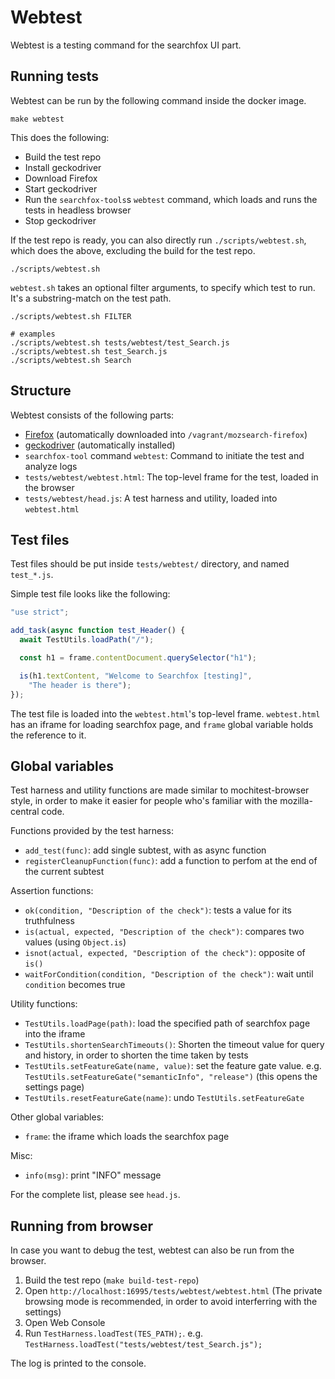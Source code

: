# Webtest

Webtest is a testing command for the searchfox UI part.

## Running tests

Webtest can be run by the following command inside the docker image.

```
make webtest
```

This does the following:
  * Build the test repo
  * Install geckodriver
  * Download Firefox
  * Start geckodriver
  * Run the `searchfox-tools`s `webtest` command, which loads and runs the tests in headless browser
  * Stop geckodriver

If the test repo is ready, you can also directly run `./scripts/webtest.sh`, which does the above, excluding the build for the test repo.

```
./scripts/webtest.sh
```

`webtest.sh` takes an optional filter arguments, to specify which test to run.
It's a substring-match on the test path.

```
./scripts/webtest.sh FILTER

# examples
./scripts/webtest.sh tests/webtest/test_Search.js
./scripts/webtest.sh test_Search.js
./scripts/webtest.sh Search
```

## Structure

Webtest consists of the following parts:
  * [Firefox](https://www.mozilla.org/en-US/firefox/) (automatically downloaded into `/vagrant/mozsearch-firefox`)
  * [geckodriver](https://github.com/mozilla/geckodriver) (automatically installed)
  * `searchfox-tool` command `webtest`: Command to initiate the test and analyze logs
  * `tests/webtest/webtest.html`: The top-level frame for the test, loaded in the browser
  * `tests/webtest/head.js`: A test harness and utility, loaded into `webtest.html`

## Test files

Test files should be put inside `tests/webtest/` directory, and named `test_*.js`.

Simple test file looks like the following:

```js
"use strict";

add_task(async function test_Header() {
  await TestUtils.loadPath("/");

  const h1 = frame.contentDocument.querySelector("h1");

  is(h1.textContent, "Welcome to Searchfox [testing]",
    "The header is there");
});
```

The test file is loaded into the `webtest.html`'s top-level frame.
`webtest.html` has an iframe for loading searchfox page, and `frame` global variable
holds the reference to it.

## Global variables

Test harness and utility functions are made similar to mochitest-browser style,
in order to make it easier for people who's familiar with the mozilla-central code.

Functions provided by the test harness:

  * `add_test(func)`: add single subtest, with as async function
  * `registerCleanupFunction(func)`: add a function to perfom at the end of the current subtest

Assertion functions:

  * `ok(condition, "Description of the check")`: tests a value for its truthfulness
  * `is(actual, expected, "Description of the check")`:  compares two values (using `Object.is`)
  * `isnot(actual, expected, "Description of the check")`: opposite of `is()`
  * `waitForCondition(condition, "Description of the check")`: wait until `condition` becomes true

Utility functions:

  * `TestUtils.loadPage(path)`: load the specified path of searchfox page into the iframe
  * `TestUtils.shortenSearchTimeouts()`: Shorten the timeout value for query and history, in order to shorten the time taken by tests
  * `TestUtils.setFeatureGate(name, value)`: set the feature gate value. e.g. `TestUtils.setFeatureGate("semanticInfo", "release")`  (this opens the settings page)
  * `TestUtils.resetFeatureGate(name)`: undo `TestUtils.setFeatureGate`

Other global variables:

  * `frame`: the iframe which loads the searchfox page

Misc:

  * `info(msg)`: print "INFO" message

For the complete list, please see `head.js`.

## Running from browser

In case you want to debug the test, webtest can also be run from the browser.

  1. Build the test repo (`make build-test-repo`)
  2. Open `http://localhost:16995/tests/webtest/webtest.html` (The private browsing mode is recommended, in order to avoid interferring with the settings)
  3. Open Web Console
  4. Run `TestHarness.loadTest(TES_PATH);`.  e.g. `TestHarness.loadTest("tests/webtest/test_Search.js");`

The log is printed to the console.
